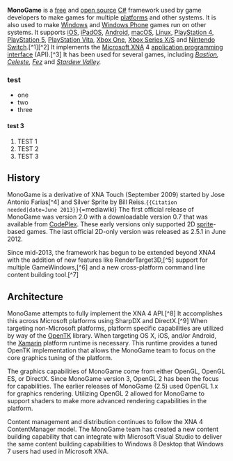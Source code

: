 **MonoGame** is a [free](free_software "wikilink") and [open
source](Open-source_software "wikilink")
[C#](C_Sharp_(programming_language) "wikilink") framework used by game
developers to make games for multiple
[platforms](Computing_platform "wikilink") and other systems. It is also
used to make [Windows](Microsoft_Windows "wikilink") and [Windows
Phone](Windows_Phone "wikilink") games run on other systems. It supports
[iOS](iOS "wikilink"), [iPadOS](iPadOS "wikilink"),
[Android](Android_(operating_system) "wikilink"),
[macOS](macOS "wikilink"), [Linux](Linux "wikilink"), [PlayStation
4](PlayStation_4 "wikilink"), [PlayStation 5](PlayStation_5 "wikilink"),
[PlayStation Vita](PlayStation_Vita "wikilink"), [Xbox
One](Xbox_One "wikilink"), [Xbox Series X/S](Xbox_Series_X/S "wikilink")
and [Nintendo Switch](Nintendo_Switch "wikilink").[^1][^2] It implements
the [Microsoft XNA](Microsoft_XNA "wikilink") 4 [application programming
interface](application_programming_interface "wikilink") (API).[^3] It
has been used for several games, including
*[Bastion](Bastion_(video_game) "wikilink"),
[Celeste](Celeste_(video_game) "wikilink"),*
*[Fez](Fez_(video_game) "wikilink")* and *[Stardew
Valley](Stardew_Valley "wikilink").*

### test
* one
* two
* three

#### test 3
1. TEST 1
2. TEST 2
3. TEST 3

## History

MonoGame is a derivative of XNA Touch (September 2009) started by Jose
Antonio Farias[^4] and Silver Sprite by Bill
Reiss.`{{Citation needed|date=June 2013}}`{=mediawiki} The first
official release of MonoGame was version 2.0 with a downloadable version
0.7 that was available from [CodePlex](CodePlex "wikilink"). These early
versions only supported 2D
[sprite](Sprite_(computer_graphics) "wikilink")-based games. The last
official 2D-only version was released as 2.5.1 in June 2012.

Since mid-2013, the framework has begun to be extended beyond XNA4 with
the addition of new features like RenderTarget3D,[^5] support for
multiple GameWindows,[^6] and a new cross-platform command line content
building tool.[^7]

## Architecture

MonoGame attempts to fully implement the XNA 4 API.[^8] It accomplishes
this across Microsoft platforms using SharpDX and DirectX.[^9] When
targeting non-Microsoft platforms, platform specific capabilities are
utilized by way of the [OpenTK](OpenTK "wikilink") library. When
targeting OS X, iOS, and/or Android, the [Xamarin](Xamarin "wikilink")
platform runtime is necessary. This runtime provides a tuned OpenTK
implementation that allows the MonoGame team to focus on the core
graphics tuning of the platform.

The graphics capabilities of MonoGame come from either OpenGL, OpenGL
ES, or DirectX. Since MonoGame version 3, OpenGL 2 has been the focus
for capabilities. The earlier releases of MonoGame (2.5) used OpenGL 1.x
for graphics rendering. Utilizing OpenGL 2 allowed for MonoGame to
support shaders to make more advanced rendering capabilities in the
platform.

Content management and distribution continues to follow the XNA 4
ContentManager model. The MonoGame team has created a new content
building capability that can integrate with Microsoft Visual Studio to
deliver the same content building capabilities to Windows 8 Desktop that
Windows 7 users had used in Microsoft XNA.
